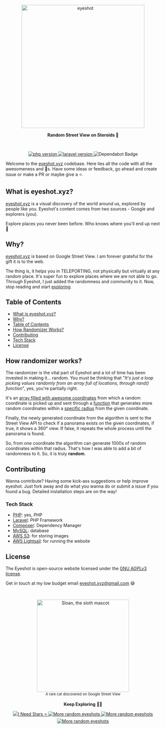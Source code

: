 <div align="center">
  <br>
  <img alt="eyeshot" src="https://eyeshot.s3.amazonaws.com/98sdNXBexqJnt0HqEuAP.png" width="400px">
  
  <strong>Random Street View on Steroids 👀</strong>
</div>
<br>
<p align="center">
  <a href="https://www.php.net/">
    <img src="https://img.shields.io/badge/php-%5E7.2.0-blue" alt="php version">
  </a>
  <a href="https://www.laravel.com">
    <img src="https://img.shields.io/badge/Laravel-v6.5.2-red" alt="laravel version">
  </a>
  <img src="https://img.shields.io/badge/%F0%9F%A4%96%20Dependabot-enabled-brightgreen" alt="Dependabot Badge">
</p>

Welcome to the [eyeshot.xyz](https://eyeshot.xyz) codebase. Here lies all the code with all the awesomeness and 🐛s. Have some ideas or feedback, go ahead and create issue or make a PR or maybe give a ⭐.

## What is eyeshot.xyz?

[eyeshot.xyz](https://eyeshot.xyz) is a visual discovery of the world around us, explored by people like you. Eyeshot's content comes from two sources - Google and explorers (you).

Explore places you never been before. Who knows where you'll end up next 🤩

## Why?

[eyeshot.xyz](https://eyeshot.xyz) is based on Google Street View. I am forever grateful for the gift it is to the web.

The thing is, it helps you in TELEPORTING, not physically but virtually at any random place. It's super fun to explore places where we are not able to go. Through Eyeshot, I just added the randomness and community to it. Now, stop reading and start [exploring](https://eyeshot.xyz).

## Table of Contents

- [What is eyeshot.xyz?](#what-is-eyeshot)
- [Why?](#why)
- [Table of Contents](#table-of-contents)
- [How Randomizer Works?](#how-randomizer-works)
- [Contributing](#contributing)
- [Tech Stack](#tech-stack)
- [License](#license)

## How randomizer works?
The randomizer is the vital part of Eyeshot and a lot of time has been invested in making it... random. You must be thinking that "<i>It's just a loop picking values randomly from an array full of locations, through rand() function</i>", yes, you're partially right.

It's an [array filled with awesome coordinates](https://github.com/actuallyakash/Eyeshot/blob/master/public/js/index.js#L253) from which a random coordinate is picked up and sent through a [function](https://github.com/actuallyakash/Eyeshot/blob/master/public/js/index.js#L224) that generates more random coordinates within a [specific radius](https://jsfiddle.net/actuallyakash/putxLv39/latest/) from the given coordinate.

Finally, the newly generated coordinate from the algorithm is sent to the Street View API to check if a panorama exists on the given coordinates, if true, it shows a 360° view. If false, it repeats the whole process until the panorama is found.

So, from one coordinate the algorithm can generate 1000s of random coordinates within that radius. That's how I was able to add a bit of randomness to it.  So, it is truly <b>random</b>.

## Contributing

Wanna contribute? Having some kick-ass suggestions or help improve eyeshot.
Just fork away and do what you wanna do or submit a issue if you found a bug. Detailed installation steps are on the way!

### Tech Stack

- [PHP](https://php.net/): yes, PHP
- [Laravel](https://laravel.com): PHP Framework
- [Composer](https://getcomposer.org/): Dependency Manager
- [MySQL](https://www.mysql.com/): database
- [AWS S3](https://aws.amazon.com/s3/): for storing images
- [AWS Lightsail](https://aws.amazon.com/lightsail/): for running the website

## License

The Eyeshot is open-source website licensed under the [GNU AGPLv3 license](https://opensource.org/licenses/AGPL-3.0).

Get in touch at my low budget email eyeshot.xyz@gmail.com 😅

<br>

<p align="center">
  <img alt="Sloan, the sloth mascot" width="300px" src="https://eyeshot.s3.amazonaws.com/google-sv-cat.jpg">
  <br>
  <small> A rare cat discovered on Google Street View</small>
  <br><br>
  <strong>Keep Exploring</strong> 🚶‍♂️
  <div align="center">
    <a href="https://github.com/actuallyakash/eyeshot">
      <img src="https://img.shields.io/github/stars/actuallyakash/eyeshot?style=social" alt="I Need Stars ⭐">
    </a>
    <a href="https://twitter.com/intent/follow?screen_name=streetviewhub">
      <img src="https://img.shields.io/twitter/follow/streetviewhub?label=Follow&style=social" alt="More random eyeshots">
    </a>
    <a target="_blank" href="https://facebook.com/streetviewhub">
      <img src="https://img.shields.io/badge/%F0%9F%91%8D-Facebook-blue" alt="More random eyeshots">
    </a>
    <a target="_blank" href="https://streetviewhub.tumblr.com/">
      <img src="https://img.shields.io/badge/%F0%9F%91%8B-Tumblr-lightgrey" alt="More random eyeshots">
    </a>
  </div>
</p>
